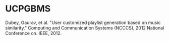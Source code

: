 UCPGBMS
=======

Dubey, Gaurav, et al. "User customized playlist generation based on music similarity." Computing and Communication Systems (NCCCS), 2012 National Conference on. IEEE, 2012.
